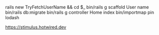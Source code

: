 rails new TryFetchUserName && cd $_
bin/rails g scaffold User name
bin/rails db:migrate
bin/rails g controller Home index
bin/importmap pin lodash

https://stimulus.hotwired.dev
